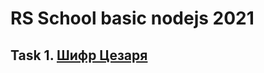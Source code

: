 # RS School basic nodejs 2021

## Task 1. [Шифр Цезаря](https://github.com/guest363/NODEJS2021Q2/src/task-1_caesar_cipher_cli/)


